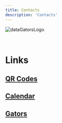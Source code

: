 ```yaml
---
title: Contacts
description: 'Contacts'
---
```


![dataGatorsLogo](/images/main/bot.png)
<!-- add a line drop -->
<center> &#x200B; </center>

# Links

## [QR Codes](http://www.data-gators.com/contacts/qrcodes/)

## [Calendar](http://www.data-gators.com/contacts/calendar/)

## [Gators](http://www.data-gators.com/contacts/gators/)
